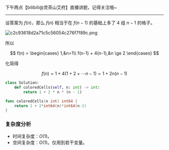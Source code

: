 下午两点【biIibiIi@灵茶山艾府】直播讲题，记得关注哦~

---

设答案为 $f(n)$，那么 $f(n)$ 相当于在 $f(n-1)$ 的基础上多了 $4$ 组 $n-1$ 的格子。

![c2c93618d2a71c5c56054c276f7f89c.png](https://pic.leetcode.cn/1677945101-eulEPr-c2c93618d2a71c5c56054c276f7f89c.png)

所以 

$$
f(n) =
\begin{cases} 
1,&n=1\\
f(n-1) + 4(n-1),&n \ge 2
\end{cases}
$$

化简得

$$
f(n) = 1 + 4(1+2+\cdots n-1) = 1 + 2n(n-1)
$$


```py [sol1-Python3]
class Solution:
    def coloredCells(self, n: int) -> int:
        return 1 + 2 * n * (n - 1)
```

```go [sol1-Go]
func coloredCells(n int) int64 {
	return 1 + 2*int64(n)*int64(n-1)
}
```

### 复杂度分析

- 时间复杂度：$O(1)$。
- 空间复杂度：$O(1)$。仅用到若干变量。
